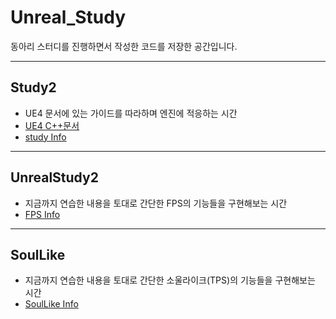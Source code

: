 # Unreal_Study
동아리 스터디를 진행하면서 작성한 코드를 저장한 공간입니다.

---
## Study2
+ UE4 문서에 있는 가이드를 따라하며 엔진에 적응하는 시간
+ [UE4 C++문서](https://docs.unrealengine.com/ko/ProgrammingAndScripting/ProgrammingWithCPP/CPPTutorials/index.html)
+ [study Info](Study2/Source/tutorials-Info.md)

---
## UnrealStudy2
+ 지금까지 연습한 내용을 토대로 간단한 FPS의 기능들을 구현해보는 시간
+ [FPS Info](UnrealStudy2/Source/FPS-Info.md)

---
## SoulLike
+ 지금까지 연습한 내용을 토대로 간단한 소울라이크(TPS)의 기능들을 구현해보는 시간
+ [SoulLike Info](SoulLike/Source/SoulLike-Info.md)
